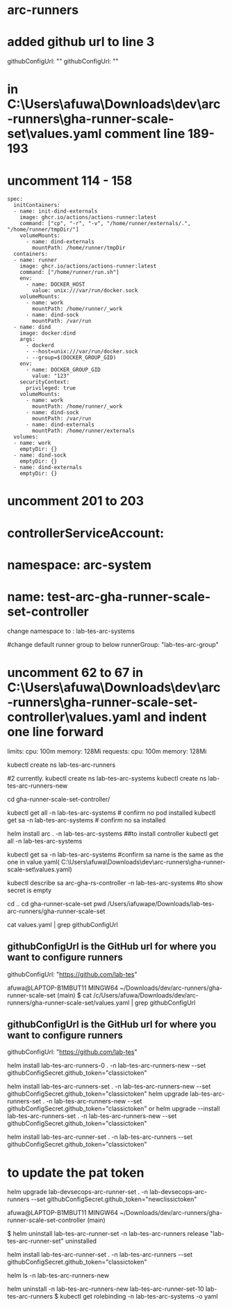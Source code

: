 # arc-runners
# added github url to line 3
githubConfigUrl: ""
githubConfigUrl: ""

# in C:\Users\afuwa\Downloads\dev\arc-runners\gha-runner-scale-set\values.yaml comment line 189-193

  <!-- spec:
    containers:
      - name: runner
        image: ghcr.io/actions/actions-runner:latest
        command: ["/home/runner/run.sh"] -->

# uncomment 114 - 158

    spec:
      initContainers:
      - name: init-dind-externals
        image: ghcr.io/actions/actions-runner:latest
        command: ["cp", "-r", "-v", "/home/runner/externals/.", "/home/runner/tmpDir/"]
        volumeMounts:
          - name: dind-externals
            mountPath: /home/runner/tmpDir
      containers:
      - name: runner
        image: ghcr.io/actions/actions-runner:latest
        command: ["/home/runner/run.sh"]
        env:
          - name: DOCKER_HOST
            value: unix:///var/run/docker.sock
        volumeMounts:
          - name: work
            mountPath: /home/runner/_work
          - name: dind-sock
            mountPath: /var/run
      - name: dind
        image: docker:dind
        args:
          - dockerd
          - --host=unix:///var/run/docker.sock
          - --group=$(DOCKER_GROUP_GID)
        env:
          - name: DOCKER_GROUP_GID
            value: "123"
        securityContext:
          privileged: true
        volumeMounts:
          - name: work
            mountPath: /home/runner/_work
          - name: dind-sock
            mountPath: /var/run
          - name: dind-externals
            mountPath: /home/runner/externals
      volumes:
      - name: work
        emptyDir: {}
      - name: dind-sock
        emptyDir: {}
      - name: dind-externals
        emptyDir: {}


# uncomment 201 to 203
# controllerServiceAccount:
#   namespace: arc-system
#   name: test-arc-gha-runner-scale-set-controller


change namespace to : lab-tes-arc-systems

#change default runner group to below
runnerGroup: "lab-tes-arc-group"

# uncomment 62 to 67 in C:\Users\afuwa\Downloads\dev\arc-runners\gha-runner-scale-set-controller\values.yaml and indent one line forward
limits:
  cpu: 100m
  memory: 128Mi
requests:
  cpu: 100m
  memory: 128Mi

kubectl create ns lab-tes-arc-runners

#2 currently.
kubectl create ns lab-tes-arc-systems
kubectl create ns lab-tes-arc-runners-new

cd gha-runner-scale-set-controller/

kubectl get all -n lab-tes-arc-systems # confirm no pod installed
kubectl get sa -n lab-tes-arc-systems  # confirm no sa installed

helm install arc . -n lab-tes-arc-systems ##to install controller
kubectl get all -n lab-tes-arc-systems
<!-- kubectl get sa -n lab-tes-arc-systems # copy the sa name and paste into the values.yaml for runner-scale-set -->
kubectl get sa -n lab-tes-arc-systems #confirm sa name is the same as the one in value.yaml( C:\Users\afuwa\Downloads\dev\arc-runners\gha-runner-scale-set\values.yaml)

kubectl describe sa arc-gha-rs-controller -n lab-tes-arc-systems #to show secret is empty

cd ..
cd gha-runner-scale-set
pwd
/Users/iafuwape/Downloads/lab-tes-arc-runners/gha-runner-scale-set

 cat values.yaml | grep githubConfigUrl
## githubConfigUrl is the GitHub url for where you want to configure runners
githubConfigUrl: "https://github.com/lab-tes"

afuwa@LAPTOP-B1MBUT11 MINGW64 ~/Downloads/dev/arc-runners/gha-runner-scale-set (main)
$ cat /c/Users/afuwa/Downloads/dev/arc-runners/gha-runner-scale-set/values.yaml | grep githubConfigUrl
## githubConfigUrl is the GitHub url for where you want to configure runners
githubConfigUrl: "https://github.com/lab-tes"


helm install lab-tes-arc-runners-0 . -n lab-tes-arc-runners-new --set githubConfigSecret.github_token="classictoken"

helm install lab-tes-arc-runners-set . -n lab-tes-arc-runners-new --set githubConfigSecret.github_token="classictoken"
helm upgrade lab-tes-arc-runners-set . -n lab-tes-arc-runners-new --set githubConfigSecret.github_token="classictoken"
or
helm upgrade --install lab-tes-arc-runners-set . -n lab-tes-arc-runners-new --set githubConfigSecret.github_token="classictoken"


helm install lab-tes-arc-runner-set . -n lab-tes-arc-runners --set githubConfigSecret.github_token="classictoken"

# to update the pat token

helm upgrade lab-devsecops-arc-runner-set . -n lab-devsecops-arc-runners --set githubConfigSecret.github_token="newclissictoken"

afuwa@LAPTOP-B1MBUT11 MINGW64 ~/Downloads/dev/arc-runners/gha-runner-scale-set-controller (main)

$ helm uninstall lab-tes-arc-runner-set -n lab-tes-arc-runners
release "lab-tes-arc-runner-set" uninstalled

 

helm install lab-tes-arc-runner-set . -n lab-tes-arc-runners --set githubConfigSecret.github_token="classictoken"

 

helm ls -n lab-tes-arc-runners-new

helm uninstall -n lab-tes-arc-runners-new lab-tes-arc-runner-set-10 lab-tes-arc-runners
$ kubectl get rolebinding -n lab-tes-arc-systems -o yaml
